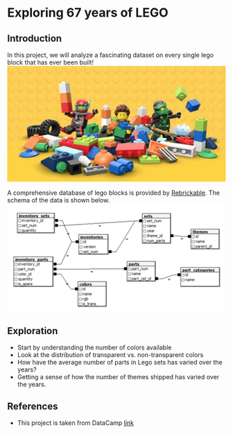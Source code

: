 # Exploring 67 years of LEGO
## Introduction
In this project, we will analyze a fascinating dataset on every single lego block that has ever been built!
![](images/LEGOS.png)

A comprehensive database of lego blocks is provided by [Rebrickable](https://rebrickable.com/downloads/). 
The schema of the data is shown below.
![](images/Schema.png)


## Exploration
* Start by understanding the number of colors available
* Look at the distribution of transparent vs. non-transparent colors
* How have the average number of parts in Lego sets has varied over the years?
* Getting a sense of how the number of themes shipped has varied over the years.

## References
* This project is taken from DataCamp [link](https://www.datacamp.com/home)
